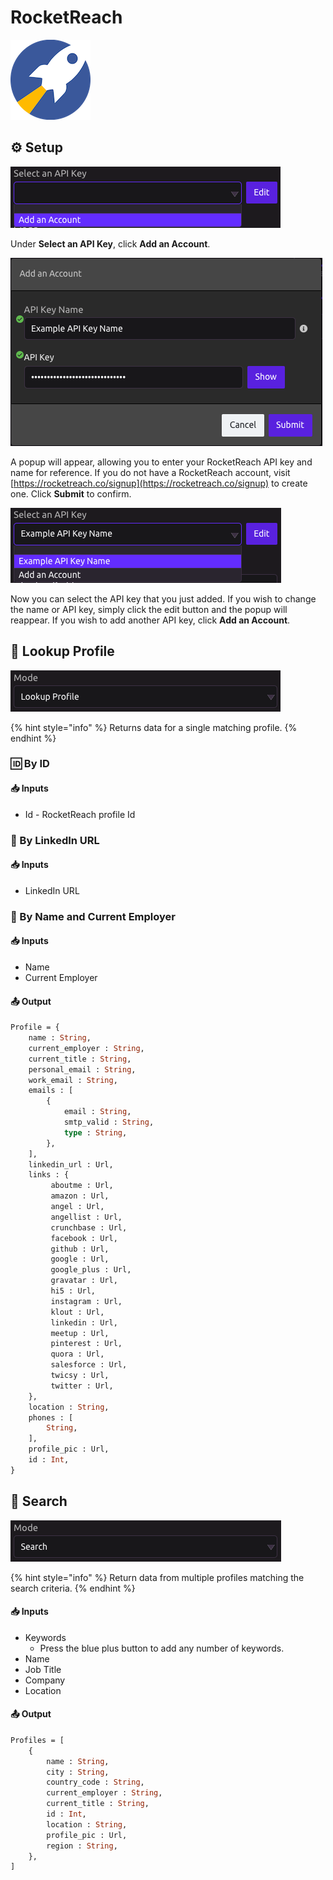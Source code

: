 # RocketReach

![Find profiles for professionals using RocketReach.](../../.gitbook/assets/rocket_reach.png)

## ⚙ Setup

![](../../.gitbook/assets/screen-shot-2019-08-02-at-1.15.22-pm.png)

Under **Select an API Key**, click **Add an Account**.

![](../../.gitbook/assets/screen-shot-2019-08-02-at-1.08.18-pm.png)

A popup will appear, allowing you to enter your RocketReach API key and name for reference. If you do not have a RocketReach account, visit [https://rocketreach.co/signup](https://rocketreach.co/signup) to create one. Click **Submit** to confirm.

![](../../.gitbook/assets/screen-shot-2019-08-02-at-1.12.12-pm.png)

Now you can select the API key that you just added. If you wish to change the name or API key, simply click the edit button and the popup will reappear. If you wish to add another API key, click **Add an Account**.

## 👤 Lookup Profile

![Select Lookup Profile Mode](../../.gitbook/assets/screen-shot-2019-07-24-at-4.48.36-pm.png)

{% hint style="info" %}
Returns data for a single matching profile.
{% endhint %}

### 🆔 By ID

#### 📥 Inputs

* Id - RocketReach profile Id

### 🔗 By LinkedIn URL

#### 📥 Inputs

* LinkedIn URL

### 📔 By Name and Current Employer

#### 📥 Inputs

* Name
* Current Employer

#### 📤 Output

```graphql
Profile = {
    name : String,
    current_employer : String, 
    current_title : String, 
    personal_email : String, 
    work_email : String, 
    emails : [
        {
            email : String, 
            smtp_valid : String, 
            type : String, 
        },
    ],
    linkedin_url : Url,
    links : {
         aboutme : Url,
         amazon : Url, 
         angel : Url, 
         angellist : Url,
         crunchbase : Url,
         facebook : Url,
         github : Url,
         google : Url,
         google_plus : Url,
         gravatar : Url,
         hi5 : Url,
         instagram : Url,
         klout : Url,
         linkedin : Url,
         meetup : Url,
         pinterest : Url,
         quora : Url,
         salesforce : Url,
         twicsy : Url,
         twitter : Url,   
    },
    location : String, 
    phones : [
        String,
    ],
    profile_pic : Url,
    id : Int,
}
```

## 🔎 Search

![Select Search Mode](../../.gitbook/assets/screen-shot-2019-07-24-at-4.58.43-pm.png)

{% hint style="info" %}
Return data from multiple profiles matching the search criteria.
{% endhint %}

#### 📥 Inputs

* Keywords
  * Press the blue plus button to add any number of keywords.
* Name
* Job Title
* Company
* Location

#### 📤 Output

```graphql
Profiles = [
    {
        name : String,
        city : String,
        country_code : String, 
        current_employer : String,
        current_title : String,
        id : Int,
        location : String, 
        profile_pic : Url,
        region : String,
    },
]
```

